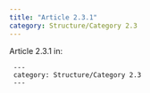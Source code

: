 ```yaml
---
title: "Article 2.3.1"
category: Structure/Category 2.3
---
```


Article 2.3.1 in:
```
 ---
 category: Structure/Category 2.3
 ---
 ```